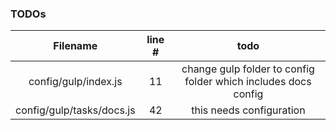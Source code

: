 ### TODOs
| Filename | line # | todo
|:--------:|:------:|:------:
| config/gulp/index.js | 11 | change gulp folder to config folder which includes docs config
| config/gulp/tasks/docs.js | 42 | this needs configuration
